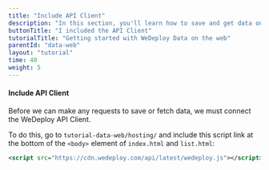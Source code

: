 ```yaml
---
title: "Include API Client"
description: "In this section, you'll learn how to save and get data on the web using the WeDeploy API Client."
buttonTitle: "I included the API Client"
tutorialTitle: "Getting started with WeDeploy Data on the web"
parentId: "data-web"
layout: "tutorial"
time: 40
weight: 5
---
```


#### Include API Client

Before we can make any requests to save or fetch data, we must connect the WeDeploy API Client.

To do this, go to `tutorial-data-web/hosting/` and include this script link at the bottom of the `<body>` element of `index.html` and `list.html`:

```xml
<script src="https://cdn.wedeploy.com/api/latest/wedeploy.js"></script>
```
